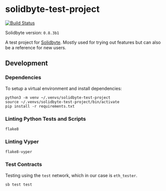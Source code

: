 # solidbyte-test-project
[![Build Status](https://travis-ci.org/mikeshultz/solidbyte-test-project.svg?branch=master)](https://travis-ci.org/mikeshultz/solidbyte-test-project)

Solidbyte version: `0.8.3b1`

A test project for [Solidbyte](https://github.com/mikeshultz/solidbyte).  Mostly
used for trying out features but can also be a reference for new users.

## Development

### Dependencies

To setup a virtual environment and install dependencies:

    python3 -m venv ~/.venvs/solidbyte-test-project
    source ~/.venvs/solidbyte-test-project/bin/activate
    pip install -r requirements.txt

### Linting Python Tests and Scripts

    flake8

### Linting Vyper

    flake8-vyper

### Test Contracts

Testing using the `test` network, which in our case is `eth_tester`.

    sb test test
